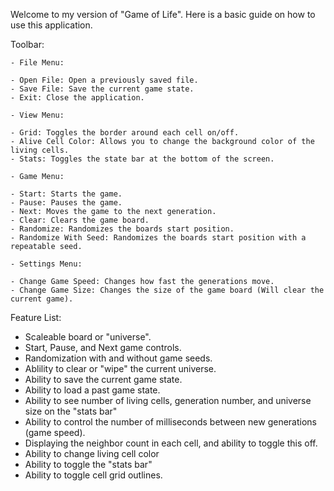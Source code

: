 Welcome to my version of "Game of Life". Here is a basic guide on how to use this application.

Toolbar:

    - File Menu:
    
	- Open File: Open a previously saved file.
	- Save File: Save the current game state.
	- Exit: Close the application.
	
    - View Menu:
    
	- Grid: Toggles the border around each cell on/off.
	- Alive Cell Color: Allows you to change the background color of the living cells.
	- Stats: Toggles the state bar at the bottom of the screen.
	
    - Game Menu:
    
	- Start: Starts the game.
	- Pause: Pauses the game.
	- Next: Moves the game to the next generation.
	- Clear: Clears the game board.
	- Randomize: Randomizes the boards start position.
	- Randomize With Seed: Randomizes the boards start position with a repeatable seed.
	
    - Settings Menu:
    
	- Change Game Speed: Changes how fast the generations move.
	- Change Game Size: Changes the size of the game board (Will clear the current game).

Feature List:
- Scaleable board or "universe".
- Start, Pause, and Next game controls.
- Randomization with and without game seeds.
- Ablility to clear or "wipe" the current universe.
- Ability to save the current game state.
- Ability to load a past game state.
- Ability to see number of living cells, generation number, and universe size on the "stats bar"
- Ability to control the number of milliseconds between new generations (game speed).
- Displaying the neighbor count in each cell, and ability to toggle this off.
- Ability to change living cell color
- Ability to toggle the "stats bar"
- Ability to toggle cell grid outlines.

